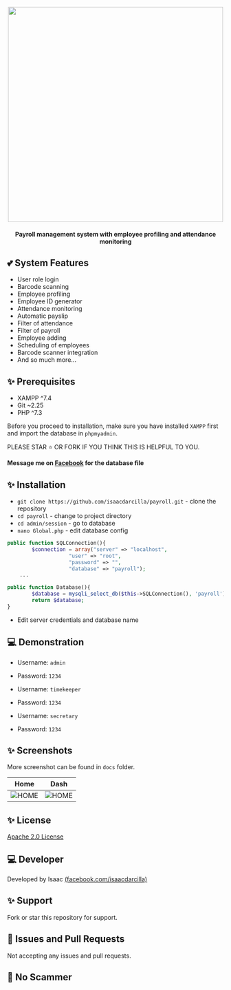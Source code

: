 <p align="center"><img src="https://events.nokidhungry.org/wp-content/uploads/2018/01/Payroll-Final-Logo.png" width="500"></p>

<h4 align="center">Payroll management system with employee profiling and attendance monitoring</h4>

## 💕 System Features

* User role login
* Barcode scanning
* Employee profiling
* Employee ID generator
* Attendance monitoring
* Automatic payslip
* Filter of attendance
* Filter of payroll
* Employee adding
* Scheduling of employees
* Barcode scanner integration
* And so much more...

## ✨ Prerequisites

* XAMPP ^7.4
* Git ~2.25
* PHP ^7.3

Before you proceed to installation, make sure you have installed `XAMPP` first and import the database in `phpmyadmin`.

PLEASE STAR ⭐ OR FORK IF YOU THINK THIS IS HELPFUL TO YOU.

**Message me on [Facebook](https://web.facebook.com/isaacdarcilla) for the database file**

## ✨ Installation

* `git clone https://github.com/isaacdarcilla/payroll.git` - clone the repository
* `cd payroll` - change to project directory
* `cd admin/session` - go to database 
* `nano Global.php` - edit database config

```php
public function SQLConnection(){
		$connection = array("server" => "localhost", 
				    "user" => "root", 
				    "password" => "", 
				    "database" => "payroll");
    ...
```

```php
public function Database(){
		$database = mysqli_select_db($this->SQLConnection(), 'payroll');
		return $database;
}
```

* Edit server credentials and database name

## 💻 Demonstration

* Username: `admin`
* Password: `1234`

* Username: `timekeeper`
* Password: `1234` 

* Username: `secretary`
* Password: `1234`

## ✨ Screenshots

More screenshot can be found in ```docs``` folder.

Home  | Dash
------------- | -------------
![HOME](https://github.com/isaacdarcilla/payroll/blob/master/docs/Screenshot_2019-09-15%20Profiling%20and%20Payroll%20Management%20System(1).png) | ![HOME](https://github.com/isaacdarcilla/payroll/blob/master/docs/Screenshot_2019-09-15%20Profiling%20and%20Payroll%20Management%20System(11).png)

## ✨ License

[Apache 2.0 License](https://github.com/isaacdarcilla/DesktopQuery/blob/master/LICENSE)

## 💻 Developer

Developed by Isaac [(facebook.com/isaacdarcilla)](https://web.facebook.com/isaacdarcilla)

## ✨ Support

Fork or star this repository for support.

## 🐞 Issues and Pull Requests

Not accepting any issues and pull requests. 

## 🚫 No Scammer
